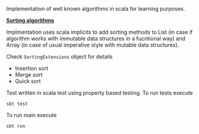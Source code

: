 Implementation of well known algorithms in scala for learning purposes.

**[Sorting algorithms](http://www.sorting-algorithms.com/)**

Implmentation uses scala implicits to add sorting methods to List (in case if algorithm works with immutable data structures in a fucntional way) and Array (in case of usual imperative style with mutable data structures).

Check `SortingExtensions` object for details

* Insertion sort
* Merge sort
* Quick sort


Test written in scala test using property based testing. To run tests execute

 `sbt test`

To run main execute

 `sbt run`



